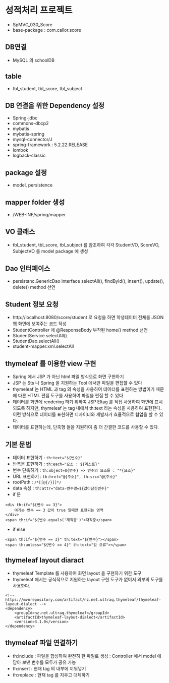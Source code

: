 # 성적처리 프로젝트
* SpMVC_030_Score
* base-package : com.callor.score

## DB연결
* MySQL 의 schoolDB

## table
* tbl_student, tbl_score, tbl_subject

## DB 연결을 위한 Dependency 설정
* Spring-jdbc
* commons-dbcp2
* mybatis
* mybatis-spring
* mysql-connector/J
* spring-framework : 5.2.22.RELEASE
* lombok
* logback-classic

## package 설정
* model, persistence

## mapper folder 생성
* /WEB-INF/spring/mapper

## VO 클래스
* tbl_student, tbl_score, tbl_subject 를 참조하여 각각 StudentVO, ScoreVO, SubjectVO 를 model package 에 생성

## Dao 인터페이스
* persistanc.GenericDao interface
selectAll(), findById(), insert(), update(), delete() method 선언

## Student 정보 요청
* http://localhost:8080/score/student 로 요청을 하면 학생데이터 전체를 JSON 웹 화면에 보여주는 코드 작성
* StudentController 에 @ResponseBody 부착된 home() method 선언
* StudentService.selectAll()
* StudentDao.selectAll()
* student-mapper.xml.selectAll

## thymeleaf 를 이용한 view 구현
* Spring 에서 JSP 가 아닌 html 파일 방식으로 화면 구현하기
* JSP 는 Sts 나 Spring 을 지원하는 Tool 에서만 파일을 편집할 수 있다
* thymeleaf 는 HTML 과 tag 의 속성을 사용하여 데이터를 표현하는 방법이기 때문에 다른 HTML 편집 도구를 사용하여 파일을 편집 할 수 있다
* 데이터를 화면에 rendering 하기 위하여 JSP Eltag 를 직접 사용하여 화면에 표시되도록 하지만, thymeleaf 는 tag 내에서 th:text 라는 속성을 사용하여 표현한다. 이런 방식으로 데이터를 표현하면 디자이너와 개발자가 효율적으로 협업을 할 수 있다.
* 데이터를 표현하는데, 단축형 들을 지원하여 좀 더 간결한 코드를 사용할 수 있다.

## 기본 문법
* 데이터 표현하기 : ```th:text="${변수}"```
* 반복문 표현하기 : ```th:each="요소 : ${리스트}"```
* 변수 단축하기 : ```th:object=${변수} => 변수의 요소들 : "*{요소}"```
* URL 표현하기 : ```th:href="@{주소}", th:src="@{주소}"```
* rootPath : ```/*[[@{/}]]*/```
* data 속성 : ```th:attr="data-변수명=${값이담긴변수}"```
* if 문
```
<div th:if="${변수 == 3}">
	여기는 변수 == 3 값이 true 일때만 표현되는 영역
</div>
<span th:if="${변수.equals('재직중')">재직중</span>
```
* if else
```
<span th:if="${변수 == 3}" th:text="${변수}"></span>
<span th:unless="${변수 == 4}" th:text="값 오류"></span>
```

## thymeleaf layout diaract
* thymeleaf Template 를 사용하여 화면 layout 을 구현하기 위한 도구
* thymeleaf 에서는 공식적으로 지원하는 layout 구현 도구가 없어서 외부의 도구를 사용한다.
```
<!-- https://mvnrepository.com/artifact/nz.net.ultraq.thymeleaf/thymeleaf-layout-dialect -->
<dependency>
    <groupId>nz.net.ultraq.thymeleaf</groupId>
    <artifactId>thymeleaf-layout-dialect</artifactId>
    <version>3.1.0</version>
</dependency>
```

## thymeleaf 파일 연결하기
* th:include : 파일을 합성하여 완전히 한 파일로 생성 : Controller 에서 model 에 담아 보낸 변수를 모두가 공유 가능
* th:insert : 현재 tag 의 내부에 끼워넣기
* th:replace : 현재 tag 를 지우고 대체하기